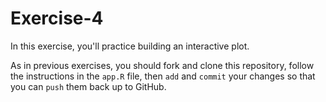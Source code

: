 # Exercise-4
In this exercise, you'll practice building an interactive plot.

As in previous exercises, you should fork and clone this repository, follow the instructions in the `app.R` file, then `add` and `commit` your changes so that you can `push` them back up to GitHub.
